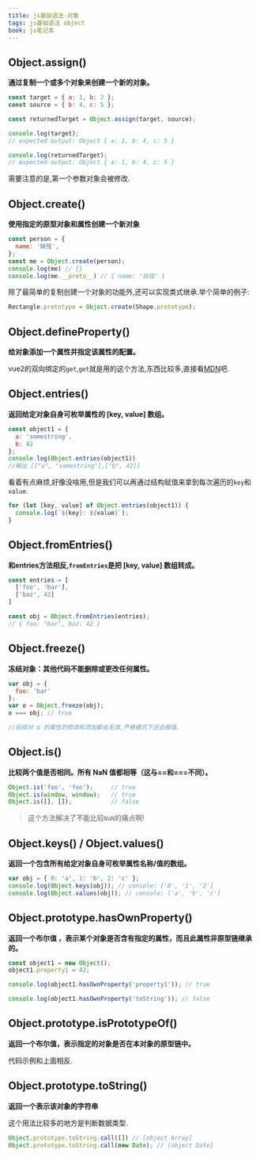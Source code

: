 ```yaml
---
title: js基础语法-对象
tags: js基础语法 object
book: js笔记本
---
```


## Object.assign()

**通过复制一个或多个对象来创建一个新的对象。**

```js
const target = { a: 1, b: 2 };
const source = { b: 4, c: 5 };

const returnedTarget = Object.assign(target, source);

console.log(target);
// expected output: Object { a: 1, b: 4, c: 5 }

console.log(returnedTarget);
// expected output: Object { a: 1, b: 4, c: 5 }
```
需要注意的是,第一个参数对象会被修改.

## Object.create()

**使用指定的原型对象和属性创建一个新对象**

```js
const person = {
  name: '妖怪',
};
const me = Object.create(person);
console.log(me) // {}
console.log(me.__proto__) // { name: '妖怪' }
```
除了最简单的复制创建一个对象的功能外,还可以实现类式继承.举个简单的例子:

```js
Rectangle.prototype = Object.create(Shape.prototype);
```

## Object.defineProperty()

**给对象添加一个属性并指定该属性的配置。**

vue2的双向绑定的`get`,`get`就是用的这个方法,东西比较多,直接看[MDN](https://developer.mozilla.org/zh-CN/docs/Web/JavaScript/Reference/Global_Objects/Object)吧.

## Object.entries()

**返回给定对象自身可枚举属性的 [key, value] 数组。**

```js
const object1 = {
  a: 'somestring',
  b: 42
};
console.log(Object.entries(object1))
//输出 [["a", "somestring"],["b", 42]] 

```
看着有点麻烦,好像没啥用,但是我们可以再通过结构赋值来拿到每次遍历的`key`和`value`.
```js
for (let [key, value] of Object.entries(object1)) {
  console.log(`${key}: ${value}`);
}
```

## Object.fromEntries()

**和entries方法相反,`fromEntries`是把 [key, value] 数组转成。**

```js
const entries = [
  ['foo', 'bar'],
  ['baz', 42]
]

const obj = Object.fromEntries(entries);
// { foo: "bar", baz: 42 }
```
## Object.freeze()

**冻结对象：其他代码不能删除或更改任何属性。**

```js
var obj = {
  foo: 'bar'
};
var o = Object.freeze(obj);
o === obj; // true

//后续对 o 的属性的修改和添加都会无效,严格模式下还会报错.
```

## Object.is()

**比较两个值是否相同。所有 NaN 值都相等（这与==和===不同）。**

```js
Object.is('foo', 'foo');     // true
Object.is(window, window);   // true
Object.is([], []);           // false
```
>这个方法解决了不能比较`NaN`的痛点啊!

## Object.keys() / Object.values()

**返回一个包含所有给定对象自身可枚举属性名称/值的数组。**

```js
var obj = { 0: 'a', 1: 'b', 2: 'c' };
console.log(Object.keys(obj)); // console: ['0', '1', '2']
console.log(Object.values(obj)); // console: ['a', 'b', 'c']
```

## Object.prototype.hasOwnProperty()

**返回一个布尔值 ，表示某个对象是否含有指定的属性，而且此属性非原型链继承的。**

```js
const object1 = new Object();
object1.property1 = 42;

console.log(object1.hasOwnProperty('property1')); // true

console.log(object1.hasOwnProperty('toString')); // false
```

## Object.prototype.isPrototypeOf()

**返回一个布尔值，表示指定的对象是否在本对象的原型链中。**

代码示例和上面相反.

## Object.prototype.toString()

**返回一个表示该对象的字符串**

这个用法比较多的地方是判断数据类型.

```js
Object.prototype.toString.call([]) // [object Array]
Object.prototype.toString.call(new Date); // [object Date]
```



